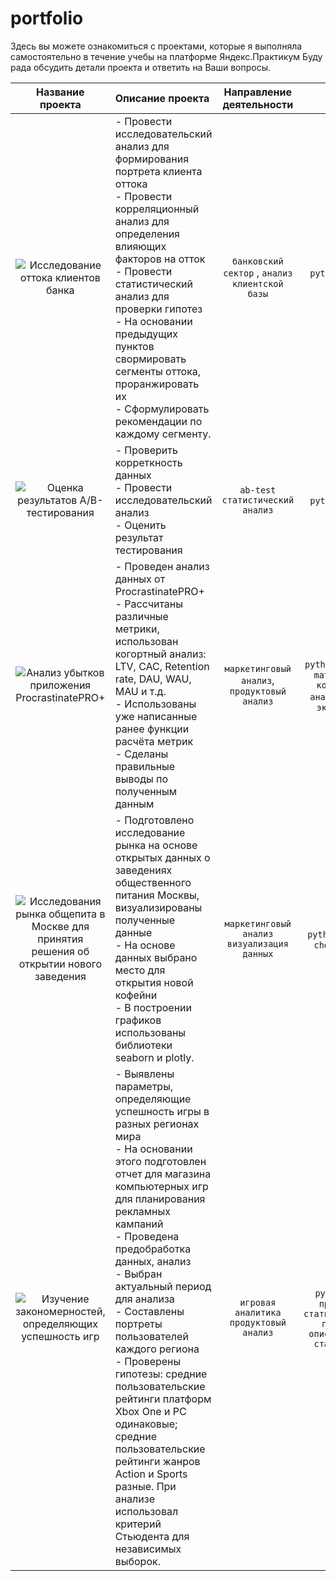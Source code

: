  # portfolio
Здесь вы можете ознакомиться с проектами, которые я выполняла самостоятельно в течение учебы на платформе Яндекс.Практикум
Буду рада обсудить детали проекта и ответить на Ваши вопросы.

| Название проекта  | Описание проекта  | Направление деятельности | Стек |
| :---: | :--- | :---: | :---: | 
| ![Исследование оттока клиентов банка](https://github.com/kerry-cherry/portfolio/tree/master/YP.%20Customer_outflow_research) | - Провести исследовательский анализ для формирования портрета клиента оттока <br/> - Провести корреляционный анализ для определения влияющих факторов на отток <br/> - Провести статистический анализ для проверки гипотез <br/> - На основании предыдущих пунктов свормировать сегменты оттока, проранжировать их <br/> - Сформулировать рекомендации по каждому сегменту. | `банковский сектор` , `анализ клиентской базы` | `python` `ploty` `scipy` |
| ![Оценка результатов A/B-тестирования](https://github.com/kerry-cherry/portfolio/tree/master/YP.%20AB-test) | - Проверить корреткность данных <br/> - Провести исследовательский анализ <br/> - Оценить результат тестирования | `ab-test` `статистический анализ` | `python` `scipy`|
| ![Анализ убытков приложения ProcrastinatePRO+ ](https://github.com/kerry-cherry/portfolio/blob/master/YP.%20Business-metrics%20analyse/YP.%20Business-metrics%20analyse.ipynb) | - Проведен анализ данных от ProcrastinatePRO+ <br/> - Рассчитаны различные метрики, использован когортный анализ: LTV, CAC, Retention rate, DAU, WAU, MAU и т.д.<br/> - Использованы уже написанные ранее функции расчёта метрик<br/> - Сделаны правильные выводы по полученным данным | `маркетинговый анализ`, `продуктовый анализ` | `python` `seaborn` `matplotlib` `когортный анализ` `unit-экономика` |
| ![Исследования рынка общепита в Москве для принятия решения об открытии нового заведения](https://github.com/kerry-cherry/portfolio/blob/master/YP.%20Choropleth/YP.%20Choropleth.ipynb) | - Подготовлено исследование рынка на основе открытых данных о заведениях общественного питания Москвы, визуализированы полученные данные<br/> - На основе данных выбрано место для открытия новой кофейни <br/> - В построении графиков использованы библиотеки seaborn и plotly. | `маркетинговый анализ` `визуализация данных`| `python` `plotly` `choropleth` |
|![Изучение закономерностей, определяющих успешность игр](https://github.com/kerry-cherry/portfolio/blob/master/YP.%20Gaming_platform_research/YP.%20Gaming_platform_research.ipynb)| - Выявлены параметры, определяющие успешность игры в разных регионах мира <br/> - На основании этого подготовлен отчет для магазина компьютерных игр для планирования рекламных кампаний <br/> - Проведена предобработка данных, анализ <br/> - Выбран актуальный период для анализа <br/> - Составлены портреты пользователей каждого региона <br/> - Проверены гипотезы: средние пользовательские рейтинги платформ Xbox One и PC одинаковые; средние пользовательские рейтинги жанров Action и Sports разные. При анализе использовал критерий Стьюдента для независимых выборок.|`игровая аналитика` `продуктовый анализ`|`python` `EDA` `проверка  статистических гипотез` `описательная статистика`|
